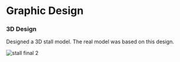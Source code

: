 # Graphic Design
### 3D Design
Designed a 3D stall model. The real model was based on this design.

![stall final 2](https://user-images.githubusercontent.com/121748146/210347901-e9121f27-0125-4912-9393-59ca77d0e4ac.jpg)
